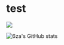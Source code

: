 # test


<a href="https://github.com/6za">
    <img src="https://github-readme-stats.vercel.app/api?username=6za&show_icons=true&count_private=true&show_icons=true&hide_border=true&hide_title=true&card_width=300px&hide_rank=true&bg_color=00000000&theme=dracula">
</a>

![6za's GitHub stats](https://github-readme-stats.vercel.app/api?username=6za&show_icons=true)
